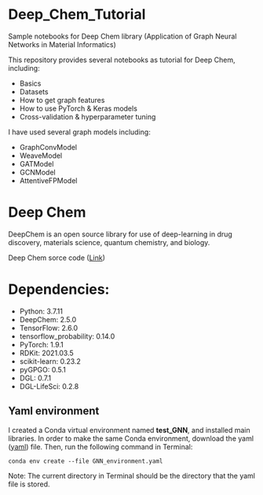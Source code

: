 # Deep_Chem_Tutorial
Sample notebooks for Deep Chem library (Application of Graph Neural Networks in Material Informatics)

This repository provides several notebooks as tutorial for Deep Chem, including:

- Basics
- Datasets
- How to get graph features
- How to use PyTorch & Keras models
- Cross-validation & hyperparameter tuning


I have used several graph models including:
- GraphConvModel
- WeaveModel
- GATModel
- GCNModel
- AttentiveFPModel


# Deep Chem

DeepChem is an open source library for use of deep-learning in drug discovery, materials science, quantum chemistry, and biology.

Deep Chem sorce code ([Link](https://github.com/deepchem/deepchem)) 


# Dependencies:

- Python: 3.7.11
- DeepChem: 2.5.0
- TensorFlow: 2.6.0
- tensorflow_probability: 0.14.0
- PyTorch: 1.9.1
- RDKit: 2021.03.5
- scikit-learn: 0.23.2
- pyGPGO: 0.5.1
- DGL: 0.7.1
- DGL-LifeSci: 0.2.8


## Yaml environment

I created a Conda virtual environment named **test_GNN**, and installed main libraries. In order to make the same Conda environment, download the yaml ([yaml](https://github.com/mohammad-saber/Deep_Chem_Tutorial/blob/main/GNN_environment.yaml)) file. Then, run the following command in Terminal:

    conda env create --file GNN_environment.yaml

Note: The current directory in Terminal should be the directory that the yaml file is stored. 




